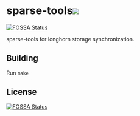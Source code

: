 # sparse-tools<a href="https://ci-longhorn.rancher.io/rancher/sparse-tools"><img src="https://ci-longhorn.rancher.io/api/badges/rancher/sparse-tools/status.svg" /></a>
[![FOSSA Status](https://app.fossa.com/api/projects/git%2Bgithub.com%2Fmeldafrawi%2Fsparse-tools.svg?type=shield)](https://app.fossa.com/projects/git%2Bgithub.com%2Fmeldafrawi%2Fsparse-tools?ref=badge_shield)

sparse-tools for longhorn storage synchronization.

## Building

Run `make`


## License
[![FOSSA Status](https://app.fossa.com/api/projects/git%2Bgithub.com%2Fmeldafrawi%2Fsparse-tools.svg?type=large)](https://app.fossa.com/projects/git%2Bgithub.com%2Fmeldafrawi%2Fsparse-tools?ref=badge_large)